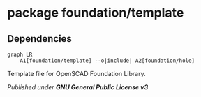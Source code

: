 # package foundation/template

## Dependencies

```mermaid
graph LR
    A1[foundation/template] --o|include| A2[foundation/hole]
```

Template file for OpenSCAD Foundation Library.



*Published under __GNU General Public License v3__*

